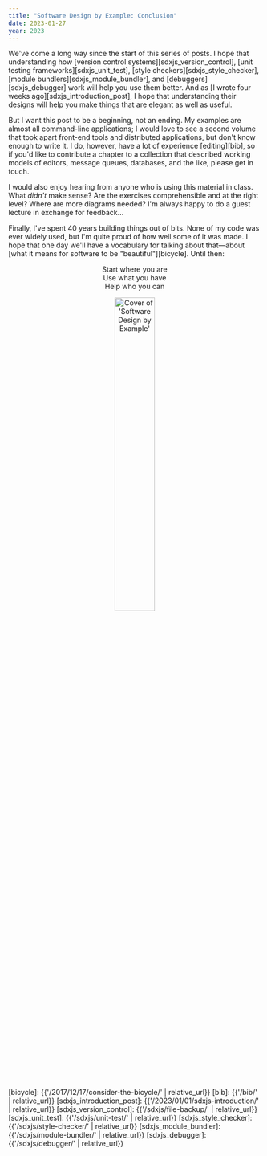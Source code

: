 ```yaml
---
title: "Software Design by Example: Conclusion"
date: 2023-01-27
year: 2023
---
```


We've come a long way since the start of this series of posts.
I hope that understanding how
[version control systems][sdxjs_version_control],
[unit testing frameworks][sdxjs_unit_test],
[style checkers][sdxjs_style_checker],
[module bundlers][sdxjs_module_bundler],
and [debuggers][sdxjs_debugger] work
will help you use them better.
And as [I wrote four weeks ago][sdxjs_introduction_post],
I hope that understanding their designs
will help you make things that are elegant as well as useful.

But I want this post to be a beginning, not an ending.
My examples are almost all command-line applications;
I would love to see a second volume that took apart front-end tools and distributed applications,
but don't know enough to write it.
I do,
however,
have a lot of experience [editing][bib],
so if you'd like to contribute a chapter to a collection that described
working models of editors, message queues, databases, and the like,
please get in touch.

I would also enjoy hearing from anyone who is using this material in class.
What *didn't* make sense?
Are the exercises comprehensible and at the right level?
Where are more diagrams needed?
I'm always happy to do a guest lecture in exchange for feedback…

Finally,
I've spent 40 years building things out of bits.
None of my code was ever widely used,
but I'm quite proud of how well some of it was made.
I hope that one day we'll have a vocabulary for talking about that—about
[what it means for software to be "beautiful"][bicycle].
Until then:

<div align="center">
  <p>
    Start where you are
    <br>
    Use what you have
    <br>
    Help who you can
  </p>
</div>

<div align="center">
  <a href="{{'/sdxjs/' | relative_url}}">
    <img src="{{'/sdxjs/sdxjs-cover.png' | relative_url}}" alt="Cover of 'Software Design by Example'" width="40%" />
  </a>
</div>

[bicycle]: {{'/2017/12/17/consider-the-bicycle/' | relative_url}}
[bib]: {{'/bib/' | relative_url}}
[sdxjs_introduction_post]: {{'/2023/01/01/sdxjs-introduction/' | relative_url}}
[sdxjs_version_control]: {{'/sdxjs/file-backup/' | relative_url}}
[sdxjs_unit_test]: {{'/sdxjs/unit-test/' | relative_url}}
[sdxjs_style_checker]: {{'/sdxjs/style-checker/' | relative_url}}
[sdxjs_module_bundler]: {{'/sdxjs/module-bundler/' | relative_url}}
[sdxjs_debugger]: {{'/sdxjs/debugger/' | relative_url}}
